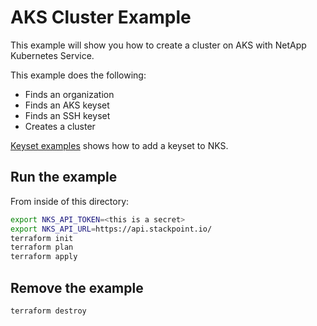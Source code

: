 # AKS Cluster Example

This example will show you how to create a cluster on AKS with NetApp Kubernetes Service.

This example does the following:

- Finds an organization
- Finds an AKS keyset
- Finds an SSH keyset
- Creates a cluster

[Keyset examples](/examples/keysets#adding-a-cloud-provider-keyset-for-aks) shows how to add a keyset to NKS.

## Run the example

From inside of this directory:

```bash
export NKS_API_TOKEN=<this is a secret>
export NKS_API_URL=https://api.stackpoint.io/
terraform init
terraform plan
terraform apply
```

## Remove the example

```bash
terraform destroy
```
